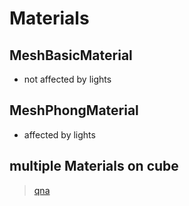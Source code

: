 # Materials

## MeshBasicMaterial
- not affected by lights

## MeshPhongMaterial
- affected by lights

## multiple Materials on cube
> [qna](https://discourse.threejs.org/t/different-textures-on-each-face-of-cube/23700)